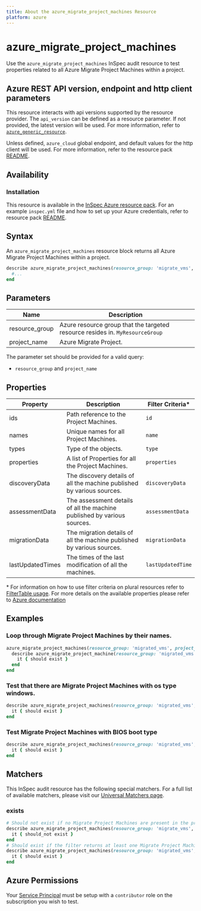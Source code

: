 ```yaml
---
title: About the azure_migrate_project_machines Resource
platform: azure
---
```


# azure_migrate_project_machines

Use the `azure_migrate_project_machines` InSpec audit resource to test properties related to all Azure Migrate Project Machines within a project.

## Azure REST API version, endpoint and http client parameters

This resource interacts with api versions supported by the resource provider.
The `api_version` can be defined as a resource parameter.
If not provided, the latest version will be used.
For more information, refer to [`azure_generic_resource`](azure_generic_resource.md).

Unless defined, `azure_cloud` global endpoint, and default values for the http client will be used.
For more information, refer to the resource pack [README](../../README.md).

## Availability

### Installation

This resource is available in the [InSpec Azure resource pack](https://github.com/inspec/inspec-azure).
For an example `inspec.yml` file and how to set up your Azure credentials, refer to resource pack [README](../../README.md#Service-Principal).

## Syntax

An `azure_migrate_project_machines` resource block returns all Azure Migrate Project Machines within a project.

```ruby
describe azure_migrate_project_machines(resource_group: 'migrate_vms', project_name: 'zoneA_migrate_DB_project') do
  #...
end
```

## Parameters
| Name           | Description                                                                      |
|----------------|----------------------------------------------------------------------------------|
| resource_group | Azure resource group that the targeted resource resides in. `MyResourceGroup`    |
| project_name   | Azure Migrate Project.                                                |

The parameter set should be provided for a valid query:
- `resource_group` and `project_name`

## Properties

|Property                        | Description                                                            | Filter Criteria<superscript>*</superscript> |
|--------------------------------|------------------------------------------------------------------------|------------------|
| ids                            | Path reference to the Project Machines.                                | `id`             |
| names                          | Unique names for all Project Machines.                                 | `name`           |
| types                          | Type of the objects.                                                   | `type`           |
| properties                     | A list of Properties for all the Project Machines.                     | `properties`     |
| discoveryData                  | The discovery details of all the machine published by various sources. | `discoveryData`  |
| assessmentData                 | The assessment details of all the machine published by various sources.| `assessmentData` |
| migrationData                  | The migration details of all the machine published by various sources. | `migrationData`  |
| lastUpdatedTimes               | The times of the last modification of all the machines.                | `lastUpdatedTime`|

<superscript>*</superscript> For information on how to use filter criteria on plural resources refer to [FilterTable usage](https://github.com/inspec/inspec/blob/master/dev-docs/filtertable-usage.md).
For more details on the available properties please refer to [Azure documentation](https://docs.microsoft.com/en-us/rest/api/migrate/projects/machines/enumerate-machines)

## Examples

### Loop through Migrate Project Machines by their names.

```ruby
azure_migrate_project_machines(resource_group: 'migrated_vms', project_name: 'zoneA_migrate_DB_project').names.each do |name|
  describe azure_migrate_project_machine(resource_group: 'migrated_vms', project_name: 'zoneA_migrate_DB_project', name: name) do
    it { should exist }
  end
end
```
### Test that there are Migrate Project Machines with os type windows.

```ruby
describe azure_migrate_project_machines(resource_group: 'migrated_vms', project_name: 'zoneA_migrate_DB_project').where{ discoveryData.detect{ |data| data[:osType] == 'windowsguest' } } do
  it { should exist }
end
```

### Test Migrate Project Machines with BIOS boot type

```ruby
describe azure_migrate_project_machines(resource_group: 'migrated_vms', project_name: 'zoneA_migrate_DB_project').where{ discoveryData.detect{ |data| data[:extendedInfo][:bootType] == 'BIOS' } } do
  it { should exist }
end
```

## Matchers

This InSpec audit resource has the following special matchers. For a full list of available matchers, please visit our [Universal Matchers page](https://www.inspec.io/docs/reference/matchers/).

### exists

```ruby
# Should not exist if no Migrate Project Machines are present in the project and in the resource group
describe azure_migrate_project_machines(resource_group: 'migrate_vms', project_name: 'zoneA_migrate_project') do
  it { should_not exist }
end
# Should exist if the filter returns at least one Migrate Project Machines in the project and in the resource group
describe azure_migrate_project_machines(resource_group: 'migrated_vms', project_name: 'zoneA_migrate_project') do
  it { should exist }
end
```
## Azure Permissions

Your [Service Principal](https://docs.microsoft.com/en-us/azure/azure-resource-manager/resource-group-create-service-principal-portal) must be setup with a `contributor` role on the subscription you wish to test.